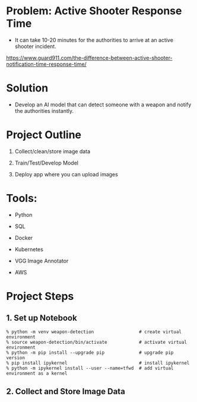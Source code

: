 # Problem: Active Shooter Response Time

- It can take 10-20 minutes for the authorities to arrive at an active shooter incident.

https://www.guard911.com/the-difference-between-active-shooter-notification-time-response-time/

# Solution

- Develop an AI model that can detect someone with a weapon and notify the authorities instantly.

# Project Outline

1. Collect/clean/store image data

2. Train/Test/Develop Model

3. Deploy app where you can upload images

# Tools:

- Python

- SQL

- Docker

- Kubernetes

- VGG Image Annotator

- AWS

# Project Steps

## 1. Set up Notebook

```
% python -m venv weapon-detection                 # create virtual environment
% source weapon-detection/bin/activate            # activate virtual environment
% python -m pip install --upgrade pip             # upgrade pip version
% pip install ipykernel                           # install ipykernel
% python -m ipykernel install --user --name=tfwd  # add virtual environment as a kernel
```

## 2. Collect and Store Image Data


